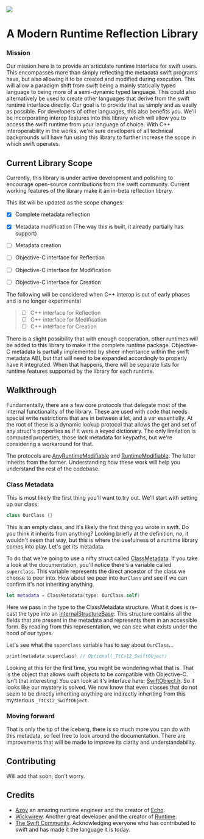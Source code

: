 
<img src="./Resources/Bridge%20Banner%20Readme.png" align="center"/>

<h1 align="center">A Modern Runtime Reflection Library</h1>

### Mission

Our mission here is to provide an articulate runtime interface for swift users. This encompasses more than simply reflecting the metadata swift programs have, but also allowing it to be created and modified during execution.
This will allow a paradigm shift from swift being a mainly statically typed language to being more of a semi-dynamic typed language. This could also alternatively be used to create other languages that derive from the swift
runtime interface directly. Our goal is to provide that as simply and as easily as possible. For developers of other languages, this also benefits you. We'll be incorporating interop features into this library which will allow
you to access the swift runtime from your language of choice. With C++ interoperability in the works, we're sure developers of all technical backgrounds will have fun using this library to further increase the scope in which
swift operates.

## Current Library Scope

Currently, this library is under active development and polishing to encourage open-source contributions from the swift community. Current working features of the library make it an in-beta reflection library.

This list will be updated as the scope changes:

- [x] Complete metadata reflection
- [x] Metadata modification (The way this is built, it already partially has support)
- [ ] Metadata creation

- [ ] Objective-C interface for Reflection
- [ ] Objective-C interface for Modification
- [ ] Objective-C interface for Creation

The following will be considered when C++ interop is out of early phases and is no longer experimental

> - [ ] C++ interface for Reflection
> - [ ] C++ interface for Modification
> - [ ] C++ interface for Creation

There is a slight possibility that with enough cooperation, other runtimes will be added to this library to make it the complete runtime package. Objective-C metadata is partially implemented by sheer inheritance within the swift metadata
ABI, but that will need to be expanded accordingly to properly have it integrated. When that happens, there will be separate lists for runtime features supported by the library for each runtime.

## Walkthrough

Fundamentally, there are a few core protocols that delegate most of the internal functionality of the library. These are used with code that needs special write restrictions that are in between a let, and a var essentially. At the
root of these is a dynamic lookup protocol that allows the get and set of any struct's properties as if it were a keyed dictionary. The only limitation is computed properties, those lack metadata for keypaths, but we're considering
a workaround for that. 

The protocols are [AnyRuntimeModifiable](wiki/AnyRuntimeModifiable) and [RuntimeModifiable](wiki/RuntimeModifiable). The latter inherits from the former. Understanding how these work will help you understand the rest of the codebase.


### Class Metadata

This is most likely the first thing you'll want to try out. We'll start with setting up our class:

```swift
class OurClass {}
```

This is an empty class, and it's likely the first thing you wrote in swift. Do you think it inherits from anything? Looking briefly at the definition, no, it wouldn't seem that way, but this is where the usefulness of a runtime library comes
into play. Let's get its metadata.

To do that we're going to use a nifty struct called [ClassMetadata](wiki/ClassMetadata). If you take a look at the documentation, you'll notice there's a variable called `superclass`. This variable represents the direct ancestor of the class
we choose to peer into. How about we peer into `OurClass` and see if we can confirm it's not inheriting anything.

```swift
let metadata = ClassMetadata(type: OurClass.self)
```

Here we pass in the type to the ClassMetadata structure. What it does is re-cast the type into an [InternalStructureBase](wiki/InternalStructureBase.md). This structure contains all the fields that are present in the metadata and represents them
in an accessible form. By reading from this representation, we can see what exists under the hood of our types.

Let's see what the `superclass` variable has to say about `OurClass`...

```swift
print(metadata.superclass) // Optional(_TtCs12_SwiftObject)
```

Looking at this for the first time, you might be wondering what that is. That is the object that allows swift objects to be compatible with Objective-C. Isn't that interesting! You can look at it's interface here: [SwiftObject.h](https://github.com/apple/swift/blob/main/stdlib/public/runtime/SwiftObject.h).
So it looks like our mystery is solved. We now know that even classes that do not seem to be directly inheriting anything are indirectly inheriting from this mysterious `_TtCs12_SwiftObject`.

### Moving forward

That is only the tip of the iceberg, there is so much more you can do with this metadata, so feel free to look around the documentation. There are improvements that will be made to improve its clarity and understandability.

## Contributing

Will add that soon, don't worry.

## Credits

- [Azoy](https://github.com/Azoy) an amazing runtime engineer and the creator of [Echo](https://github.com/Azoy/Echo).
- [Wickwirew](https://github.com/wickwirew). Another great developer and the creator of [Runtime](https://github.com/wickwirew/Runtime).
- [The Swift Community](https://forums.swift.org). Acknowledging everyone who has contributed to swift and has made it the language it is today.

